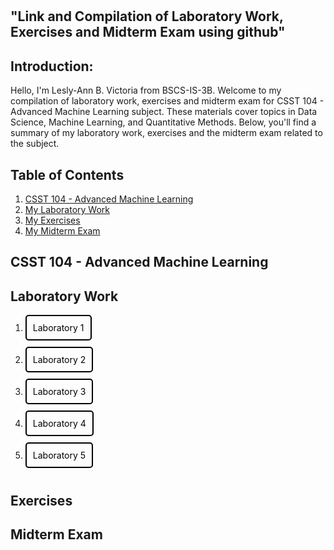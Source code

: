 <body style="background-image: url('https://img.freepik.com/free-vector/ai-technology-brain-background-vector-digital-transformation-concept_53876-117812.jpg'); background-size: cover; padding: 100px;">

## "Link and Compilation of Laboratory Work, Exercises and Midterm Exam using github"

## Introduction:
Hello, I'm Lesly-Ann B. Victoria from BSCS-IS-3B. 
Welcome to my compilation of laboratory work, exercises and midterm exam for CSST 104 - Advanced Machine Learning subject. 
These materials cover topics in Data Science, Machine Learning, and Quantitative Methods. 
Below, you'll find a summary of my laboratory work, exercises and the midterm exam related to the subject.

## Table of Contents
1. [CSST 104 - Advanced Machine Learning](#CSST_104_-_Advanced_Machine_Learning)
2. [My Laboratory Work](#Laboratory_Work)
3. [My Exercises](#My_Exercises)
4. [My Midterm Exam](#Midterm_Exam)

## CSST 104 - Advanced Machine Learning

## Laboratory Work
1. <a style="color:black; padding: 10px; border-radius: 5px; text-decoration:none; display: inline-block; margin-bottom: 10px; background-color:transparent; border: 2px solid black;" href="https://github.com/LeslyVictoria2/CSST-104---ADVANCED-MACHINE-LEARNING/blob/main/3B_VICTORIA_LAB1.ipynb">Laboratory 1</a>
2. <a style="color:black; padding: 10px; border-radius: 5px; text-decoration:none; display: inline-block; margin-bottom: 10px; background-color:transparent; border: 2px solid black;" href="https://github.com/LeslyVictoria2/CSST-104---ADVANCED-MACHINE-LEARNING/blob/main/3B_VICTORIA_LAB2.ipynb">Laboratory 2</a>
3. <a style="color:black; padding: 10px; border-radius: 5px; text-decoration:none; display: inline-block; margin-bottom: 10px; background-color:transparent; border: 2px solid black;" href="https://github.com/LeslyVictoria2/CSST-104---ADVANCED-MACHINE-LEARNING/blob/main/3B_VICTORIA_LAB3.ipynb">Laboratory 3</a>
4. <a style="color:black; padding: 10px; border-radius: 5px; text-decoration:none; display: inline-block; margin-bottom: 10px; background-color:transparent; border: 2px solid black;" href="https://github.com/LeslyVictoria2/CSST-104---ADVANCED-MACHINE-LEARNING/blob/main/3B_VICTORIA_LAB4.ipynb">Laboratory 4</a>
5. <a style="color:black; padding: 10px; border-radius: 5px; text-decoration:none; display: inline-block; margin-bottom: 10px; background-color:transparent; border: 2px solid black;" href="https://github.com/LeslyVictoria2/CSST-104---ADVANCED-MACHINE-LEARNING/blob/main/3B_VICTORIA_LAB5.ipynb">Laboratory 5</a>

## Exercises
## Midterm Exam

</body>
